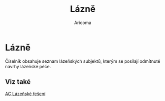 ﻿---
    title: "Lázně"
    author: Aricoma
    ms.date: 04/30/2018
    ms.topic: article
    ms.prod: dynamics-nav-2017
    ms.contentlocale: cs-cz
    ms.lasthandoff: 04/30/2018
---

# Lázně

Číselník obsahuje seznam lázeňských subjektů, kterým se posílají odmítnuté návrhy lázeňské péče. 


## <a name="see-also"></a>Viz také
[AC Lázeňské řešení](ac-spa-solution.md)